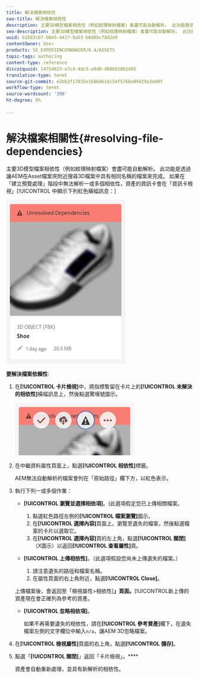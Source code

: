 ```yaml
---
title: 解決檔案相依性
seo-title: 解決檔案相依性
description: 主要3D模型檔案相依性（例如紋理映射檔案）會盡可能自動解析。 此功能是透過讓AEM在Asset檔案夾附近搜尋3D檔案中具有相同名稱的檔案來完成。
seo-description: 主要3D模型檔案相依性（例如紋理映射檔案）會盡可能自動解析。 此功能是透過讓AEM在Asset檔案夾附近搜尋3D檔案中具有相同名稱的檔案來完成。
uuid: b1b83cb7-b6e5-4417-9a53-b6d8bcf8d2e0
contentOwner: User
products: SG_EXPERIENCEMANAGER/6.4/ASSETS
topic-tags: authoring
content-type: reference
discoiquuid: 14754023-e7c4-4dc5-a9d8-408b81861d95
translation-type: tm+mt
source-git-commit: e2bb2f17035e16864b1dc54f5768a99429a3dd9f
workflow-type: tm+mt
source-wordcount: '398'
ht-degree: 0%

---
```



# 解決檔案相關性{#resolving-file-dependencies}

主要3D模型檔案相依性（例如紋理映射檔案）會盡可能自動解析。 此功能是透過讓AEM在Asset檔案夾附近搜尋3D檔案中具有相同名稱的檔案來完成。 如果在「建立預覽處理」階段中無法解析一或多個相依性，資產的資訊卡會在「資訊卡檢視」[!UICONTROL 中顯示下列紅色橫幅訊息：]

![chlimage_1-109](assets/chlimage_1-189.png)

**要解決檔案依賴性**:

1. 在&#x200B;**[!UICONTROL 卡片檢視]**&#x200B;中，將指標暫留在卡片上的&#x200B;**[!UICONTROL 未解決的相依性]**&#x200B;橫幅訊息上，然後點選驚嘆號圖示。

   ![chlimage_1-190](assets/chlimage_1-190.png)

1. 在中繼資料屬性頁面上，點選&#x200B;**[!UICONTROL 相依性]**&#x200B;標籤。

   AEM無法自動解析的檔案會列在「原始路徑」欄下方，以紅色表示。

1. 執行下列一或多個作業：

   * **[!UICONTROL 瀏覽並選擇相依項]**。(此選項假定您已上傳相關檔案。

      1. 點選紅色路徑左側的&#x200B;**[!UICONTROL 檔案瀏覽]**&#x200B;圖示。
      1. 在&#x200B;**[!UICONTROL 選擇內容]**&#x200B;頁面上，瀏覽至遺失的檔案，然後點選檔案的卡片以選取它。
      1. 在&#x200B;**[!UICONTROL 選擇內容]**&#x200B;頁的左上角，點選&#x200B;**[!UICONTROL 關閉]**（X圖示）以返回&#x200B;**[!UICONTROL 查看屬性]**&#x200B;頁。
   * **[!UICONTROL 上傳相依性]**。（此選項假設您尚未上傳遺失的檔案。）

      1. 請注意遺失的路徑和檔案名稱。
      1. 在屬性頁面的右上角附近，點選&#x200B;**[!UICONTROL Close]**。

   上傳檔案後，會返回至「檢視屬性>相依性&#x200B;]**」頁面。**[!UICONTROL &#x200B;新上傳的資產現在會正確列為參考的資產。

   * **[!UICONTROL 忽略相依項]**。

      如果不再需要遺失的相依性，請在&#x200B;**[!UICONTROL 參考資產]**&#x200B;欄下，在遺失檔案左側的文字欄位中輸入`n/a`，讓AEM 3D忽略檔案。



1. 在&#x200B;**[!UICONTROL 檢視屬性]**&#x200B;頁面的右上角，點選&#x200B;**[!UICONTROL 儲存]**。
1. 點選「**[!UICONTROL 關閉]**」返回「卡片檢視」。****

   資產會自動重新處理，並具有新解析的相依性。

